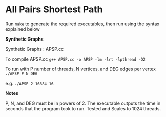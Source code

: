 All Pairs Shortest Path
=======================

Run ```make``` to generate the required executables, then run using the syntax explained below

**Synthetic Graphs**

Synthetic Graphs : APSP.cc

To compile APSP.cc
    ```g++ APSP.cc -o APSP -lm -lrt -lpthread -O2```
  
To run with P number of threads, N vertices, and DEG edges per vertex
    ```./APSP P N DEG```

e.g.
    ```./APSP 2 16384 16```

**Notes**

P, N, and DEG must be in powers of 2.
The executable outputs the time in seconds that the program took to run.
Tested and Scales to 1024 threads.
